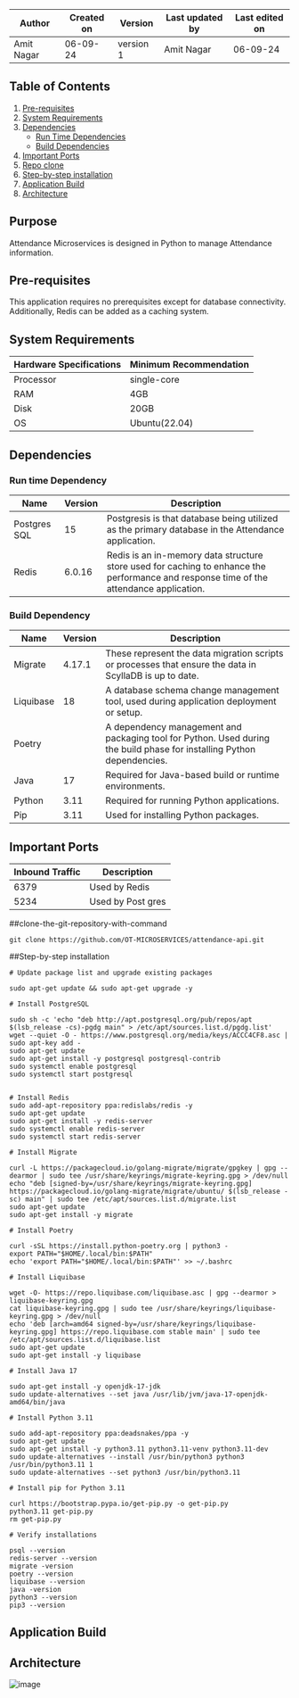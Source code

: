 | Author      | Created on  | Version    | Last updated by | Last edited on |
|-------------|-------------|------------|-----------------|----------------|
| Amit Nagar  | 06-09-24    | version 1  | Amit Nagar      | 06-09-24       |

## Table of Contents
1. [Pre-requisites](#pre-requisites)
2. [System Requirements](#system-requirements)
3. [Dependencies](#dependencies)
   * [Run Time Dependencies](#run-time-dependency)
   * [Build Dependencies](#build-dependency)
4. [Important Ports](#important-ports)
5. [Repo clone](##clone-the-git-repository-with-command) 
6. [Step-by-step installation](##step-by-step-installation)
7. [Application Build](##application-build)
8. [Architecture](##architecture)

## Purpose
Attendance Microservices is designed in Python to manage Attendance information.

## Pre-requisites
This application requires no prerequisites except for database connectivity. Additionally, Redis can be added as a caching system.

## System Requirements

| Hardware Specifications | Minimum Recommendation  |
|--------------------------|------------------------|
| Processor                | single-core              |
| RAM                      | 4GB                    |
| Disk                     | 20GB                   |
| OS                       | Ubuntu(22.04)          |

## Dependencies

### Run time Dependency
| Name           | Version | Description                                                                                                                         |
|----------------|---------|-------------------------------------------------------------------------------------------------------------------------------------|
| Postgres SQL   | 15      |Postgresis is that database being utilized as the primary database in the Attendance application.|
| Redis          | 6.0.16  |Redis is an in-memory data structure store used for caching to enhance the performance and response time of the attendance application.|

### Build Dependency

| Name           | Version | Description                                                                                                                      |
| -------------- | ------- | -------------------------------------------------------------------------------------------------------------------------------- |
| Migrate        | 4.17.1  | These represent the data migration scripts or processes that ensure the data in ScyllaDB is up to date.
| Liquibase      |   18    | A database schema change management tool, used during application deployment or setup.|
| Poetry         |         | A dependency management and packaging tool for Python. Used during the build phase for installing Python dependencies.|
| Java           |   17    | Required for Java-based build or runtime environments.|
| Python         |  3.11   | Required for running Python applications.|
| Pip            |  3.11   | Used for installing Python packages.|


## Important Ports
| Inbound Traffic | Description        |
| --------------- | ------------------ |
| 6379            | Used by Redis      |
| 5234            | Used by Post gres  |

##clone-the-git-repository-with-command

```
git clone https://github.com/OT-MICROSERVICES/attendance-api.git
```

##Step-by-step installation

```
# Update package list and upgrade existing packages

sudo apt-get update && sudo apt-get upgrade -y
```
```
# Install PostgreSQL

sudo sh -c 'echo "deb http://apt.postgresql.org/pub/repos/apt $(lsb_release -cs)-pgdg main" > /etc/apt/sources.list.d/pgdg.list'
wget --quiet -O - https://www.postgresql.org/media/keys/ACCC4CF8.asc | sudo apt-key add -
sudo apt-get update
sudo apt-get install -y postgresql postgresql-contrib
sudo systemctl enable postgresql
sudo systemctl start postgresql
```
```

# Install Redis
sudo add-apt-repository ppa:redislabs/redis -y
sudo apt-get update
sudo apt-get install -y redis-server
sudo systemctl enable redis-server
sudo systemctl start redis-server
```
```
# Install Migrate

curl -L https://packagecloud.io/golang-migrate/migrate/gpgkey | gpg --dearmor | sudo tee /usr/share/keyrings/migrate-keyring.gpg > /dev/null
echo "deb [signed-by=/usr/share/keyrings/migrate-keyring.gpg] https://packagecloud.io/golang-migrate/migrate/ubuntu/ $(lsb_release -sc) main" | sudo tee /etc/apt/sources.list.d/migrate.list
sudo apt-get update
sudo apt-get install -y migrate
```
```
# Install Poetry

curl -sSL https://install.python-poetry.org | python3 -
export PATH="$HOME/.local/bin:$PATH"
echo 'export PATH="$HOME/.local/bin:$PATH"' >> ~/.bashrc
```
```
# Install Liquibase

wget -O- https://repo.liquibase.com/liquibase.asc | gpg --dearmor > liquibase-keyring.gpg
cat liquibase-keyring.gpg | sudo tee /usr/share/keyrings/liquibase-keyring.gpg > /dev/null
echo 'deb [arch=amd64 signed-by=/usr/share/keyrings/liquibase-keyring.gpg] https://repo.liquibase.com stable main' | sudo tee /etc/apt/sources.list.d/liquibase.list
sudo apt-get update
sudo apt-get install -y liquibase
```
```
# Install Java 17

sudo apt-get install -y openjdk-17-jdk
sudo update-alternatives --set java /usr/lib/jvm/java-17-openjdk-amd64/bin/java
```
```
# Install Python 3.11

sudo add-apt-repository ppa:deadsnakes/ppa -y
sudo apt-get update
sudo apt-get install -y python3.11 python3.11-venv python3.11-dev
sudo update-alternatives --install /usr/bin/python3 python3 /usr/bin/python3.11 1
sudo update-alternatives --set python3 /usr/bin/python3.11
```
```
# Install pip for Python 3.11

curl https://bootstrap.pypa.io/get-pip.py -o get-pip.py
python3.11 get-pip.py
rm get-pip.py
```
```
# Verify installations

psql --version
redis-server --version
migrate -version
poetry --version
liquibase --version
java -version
python3 --version
pip3 --version
```

## Application Build


## Architecture 
![image](https://github.com/user-attachments/assets/42c73d72-2652-400f-89f3-bb78de2c8169)

